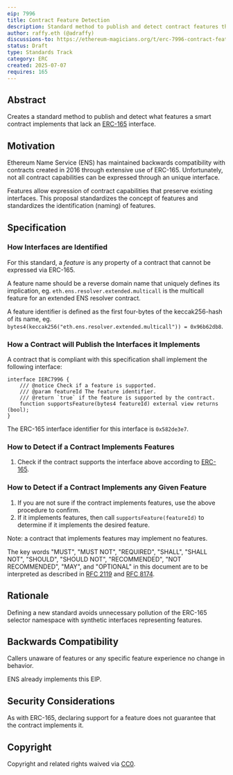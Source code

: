 ```yaml
---
eip: 7996
title: Contract Feature Detection
description: Standard method to publish and detect contract features that lack an ERC-165 interface
author: raffy.eth (@adraffy)
discussions-to: https://ethereum-magicians.org/t/erc-7996-contract-feature-detection/24975
status: Draft
type: Standards Track
category: ERC
created: 2025-07-07
requires: 165
---
```


## Abstract

Creates a standard method to publish and detect what features a smart contract implements that lack an [ERC-165](https://eips.ethereum.org/EIPS/eip-165) interface.

## Motivation

Ethereum Name Service (ENS) has maintained backwards compatibility with contracts created in 2016 through extensive use of ERC-165.  Unfortunately, not all contract capabilities can be expressed through an unique interface.

Features allow expression of contract capabilities that preserve existing interfaces.  This proposal standardizes the concept of features and standardizes the identification (naming) of features.

## Specification

### How Interfaces are Identified

For this standard, a *feature* is any property of a contract that cannot be expressed via ERC-165.

A feature name should be a reverse domain name that uniquely defines its implication, eg. `eth.ens.resolver.extended.multicall` is the multicall feature for an extended ENS resolver contract.

A feature identifier is defined as the first four-bytes of the keccak256-hash of its name, eg. `bytes4(keccak256("eth.ens.resolver.extended.multicall")) = 0x96b62db8`.

### How a Contract will Publish the Interfaces it Implements 

A contract that is compliant with this specification shall implement the following interface:

```solidity
interface IERC7996 {
    /// @notice Check if a feature is supported.
    /// @param featureId The feature identifier.
    /// @return `true` if the feature is supported by the contract.
    function supportsFeature(bytes4 featureId) external view returns (bool);
}
```

The ERC-165 interface identifier for this interface is `0x582de3e7`.

### How to Detect if a Contract Implements Features

1. Check if the contract supports the interface above according to [ERC-165](https://eips.ethereum.org/EIPS/eip-165#how-to-detect-if-a-contract-implements-erc-165).

### How to Detect if a Contract Implements any Given Feature

1. If you are not sure if the contract implements features, use the above procedure to confirm.
1. If it implements features, then call `supportsFeature(featureId)` to determine if it implements the desired feature.

Note: a contract that implements features may implement no features.

The key words "MUST", "MUST NOT", "REQUIRED", "SHALL", "SHALL NOT", "SHOULD", "SHOULD NOT", "RECOMMENDED", "NOT RECOMMENDED", "MAY", and "OPTIONAL" in this document are to be interpreted as described in [RFC 2119](https://www.rfc-editor.org/rfc/rfc2119) and [RFC 8174](https://www.rfc-editor.org/rfc/rfc8174).

## Rationale

Defining a new standard avoids unnecessary pollution of the ERC-165 selector namespace with synthetic interfaces representing features.

## Backwards Compatibility

Callers unaware of features or any specific feature experience no change in behavior.

ENS already implements this EIP.

## Security Considerations

As with ERC-165, declaring support for a feature does not guarantee that the contract implements it.

## Copyright

Copyright and related rights waived via [CC0](../LICENSE.md).
